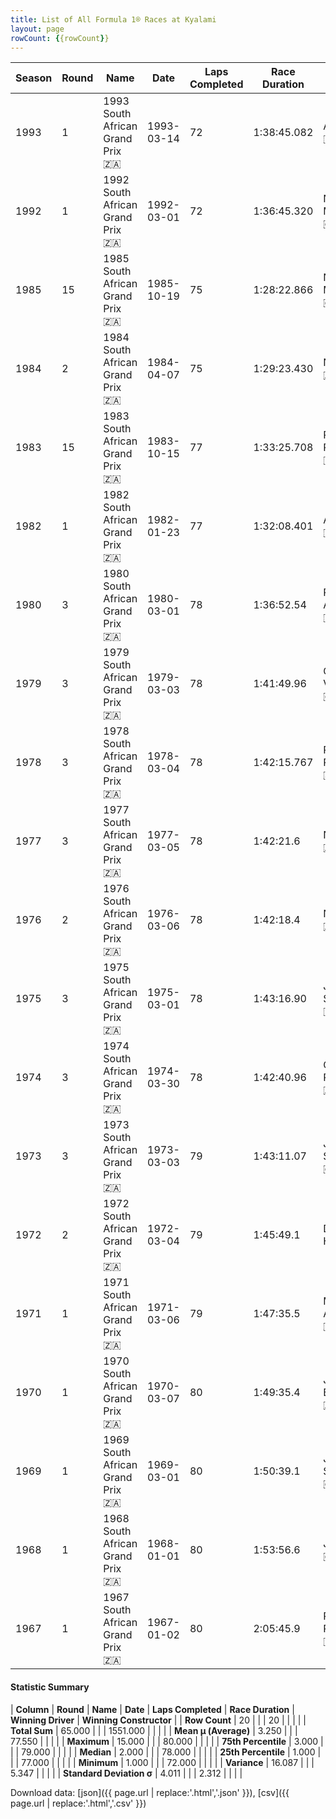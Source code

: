 ```yaml
---
title: List of All Formula 1® Races at Kyalami
layout: page
rowCount: {{rowCount}}
---
```


| Season | Round | Name | Date | Laps Completed | Race Duration | Winning Driver | Winning Constructor |
|--|--|--|--|--|--|--|--|
| 1993 | 1 | 1993 South African Grand Prix 🇿🇦 | 1993-03-14 | 72 | 1:38:45.082 | Alain Prost 🇫🇷 | Williams 🇬🇧 |
| 1992 | 1 | 1992 South African Grand Prix 🇿🇦 | 1992-03-01 | 72 | 1:36:45.320 | Nigel Mansell 🇬🇧 | Williams 🇬🇧 |
| 1985 | 15 | 1985 South African Grand Prix 🇿🇦 | 1985-10-19 | 75 | 1:28:22.866 | Nigel Mansell 🇬🇧 | Williams 🇬🇧 |
| 1984 | 2 | 1984 South African Grand Prix 🇿🇦 | 1984-04-07 | 75 | 1:29:23.430 | Niki Lauda 🇦🇹 | McLaren 🇬🇧 |
| 1983 | 15 | 1983 South African Grand Prix 🇿🇦 | 1983-10-15 | 77 | 1:33:25.708 | Riccardo Patrese 🇮🇹 | Brabham 🇬🇧 |
| 1982 | 1 | 1982 South African Grand Prix 🇿🇦 | 1982-01-23 | 77 | 1:32:08.401 | Alain Prost 🇫🇷 | Renault 🇫🇷 |
| 1980 | 3 | 1980 South African Grand Prix 🇿🇦 | 1980-03-01 | 78 | 1:36:52.54 | René Arnoux 🇫🇷 | Renault 🇫🇷 |
| 1979 | 3 | 1979 South African Grand Prix 🇿🇦 | 1979-03-03 | 78 | 1:41:49.96 | Gilles Villeneuve 🇨🇦 | Ferrari 🇮🇹 |
| 1978 | 3 | 1978 South African Grand Prix 🇿🇦 | 1978-03-04 | 78 | 1:42:15.767 | Ronnie Peterson 🇸🇪 | Team Lotus 🇬🇧 |
| 1977 | 3 | 1977 South African Grand Prix 🇿🇦 | 1977-03-05 | 78 | 1:42:21.6 | Niki Lauda 🇦🇹 | Ferrari 🇮🇹 |
| 1976 | 2 | 1976 South African Grand Prix 🇿🇦 | 1976-03-06 | 78 | 1:42:18.4 | Niki Lauda 🇦🇹 | Ferrari 🇮🇹 |
| 1975 | 3 | 1975 South African Grand Prix 🇿🇦 | 1975-03-01 | 78 | 1:43:16.90 | Jody Scheckter 🇿🇦 | Tyrrell 🇬🇧 |
| 1974 | 3 | 1974 South African Grand Prix 🇿🇦 | 1974-03-30 | 78 | 1:42:40.96 | Carlos Reutemann 🇦🇷 | Brabham 🇬🇧 |
| 1973 | 3 | 1973 South African Grand Prix 🇿🇦 | 1973-03-03 | 79 | 1:43:11.07 | Jackie Stewart 🇬🇧 | Tyrrell 🇬🇧 |
| 1972 | 2 | 1972 South African Grand Prix 🇿🇦 | 1972-03-04 | 79 | 1:45:49.1 | Denny Hulme 🇳🇿 | McLaren 🇬🇧 |
| 1971 | 1 | 1971 South African Grand Prix 🇿🇦 | 1971-03-06 | 79 | 1:47:35.5 | Mario Andretti 🇺🇸 | Ferrari 🇮🇹 |
| 1970 | 1 | 1970 South African Grand Prix 🇿🇦 | 1970-03-07 | 80 | 1:49:35.4 | Jack Brabham 🇦🇺 | Brabham 🇬🇧 |
| 1969 | 1 | 1969 South African Grand Prix 🇿🇦 | 1969-03-01 | 80 | 1:50:39.1 | Jackie Stewart 🇬🇧 | Matra-Ford 🇫🇷 |
| 1968 | 1 | 1968 South African Grand Prix 🇿🇦 | 1968-01-01 | 80 | 1:53:56.6 | Jim Clark 🇬🇧 | Lotus-Ford 🇬🇧 |
| 1967 | 1 | 1967 South African Grand Prix 🇿🇦 | 1967-01-02 | 80 | 2:05:45.9 | Pedro Rodríguez 🇲🇽 | Cooper-Maserati 🇬🇧 |

#### Statistic Summary

| **Column** | **Round** | **Name** | **Date** | **Laps Completed** | **Race Duration** | **Winning Driver** | **Winning Constructor** |
| **Row Count** | 20 |  |  | 20 |  |  |  |
| **Total Sum** | 65.000 |  |  | 1551.000 |  |  |  |
| **Mean μ (Average)** | 3.250 |  |  | 77.550 |  |  |  |
| **Maximum** | 15.000 |  |  | 80.000 |  |  |  |
| **75th Percentile** | 3.000 |  |  | 79.000 |  |  |  |
| **Median** | 2.000 |  |  | 78.000 |  |  |  |
| **25th Percentile** | 1.000 |  |  | 77.000 |  |  |  |
| **Minimum** | 1.000 |  |  | 72.000 |  |  |  |
| **Variance** | 16.087 |  |  | 5.347 |  |  |  |
| **Standard Deviation σ** | 4.011 |  |  | 2.312 |  |  |  |

Download data: [json]({{ page.url | replace:'.html','.json' }}), [csv]({{ page.url | replace:'.html','.csv' }})
